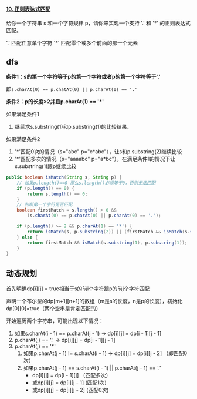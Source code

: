 #### [10. 正则表达式匹配](https://leetcode-cn.com/problems/regular-expression-matching/)

给你一个字符串 s 和一个字符规律 p，请你来实现一个支持 '.' 和 '*' 的正则表达式匹配。

'.' 匹配任意单个字符
'*' 匹配零个或多个前面的那一个元素



## dfs

**条件1：s的第一个字符等于p的第一个字符或者p的第一个字符等于'.'**

即`s.charAt(0) == p.chatAt(0) || p.charAt(0) == '.'`

**条件2：p的长度>2并且p.charAt(1) == '*'**



如果满足条件1

1. 继续求s.substring(1)和p.substring(1)的比较结果、

如果满足条件2

1. '\*'匹配0次的情况（s="abc" p="c*abc"），让s和p.substring(2)继续比较
2. '\*'匹配多次的情况（s="aaaabc" p="a*bc"），在满足条件1的情况下让s.substring(1)跟p继续比较

```java
public boolean isMatch(String s, String p) {
    // 如果p.length()==0 那么s.length()必须等于0，否则无法匹配
    if (p.length() == 0) {
        return s.length() == 0;
    }
    // 判断第一个字符是否匹配
    boolean firstMatch = s.length() > 0 && 
        (s.charAt(0) == p.charAt(0) || p.charAt(0) == '.');

    if (p.length() >= 2 && p.charAt(1) == '*') {
        return isMatch(s, p.substring(2)) || (firstMatch && isMatch(s.substring(1), p));
    } else {
        return firstMatch && isMatch(s.substring(1), p.substring(1));
    }
}
```



## 动态规划

首先明确dp[i]\[j] = true相当于s的前i个字符跟p的前j个字符匹配

声明一个布尔型的dp[m+1\][n+1]的数组（m是s的长度，n是p的长度），初始化dp[0\][0]=true（两个空串是肯定匹配的）

开始遍历两个字符串，可能出现以下情况：

1. 如果s.charAt(i - 1) == p.charAt(j - 1)	-> dp[i\][j] = dp[i - 1\][j - 1]
2. p.charAt(j) == '.'    -> dp[i\][j] = dp[i - 1\][j - 1]
3. p.charAt(j) == '*'
   1. 如果p.charAt(j - 1) != s.charAt(i - 1)    ->  dp[i\][j] = dp[i\][j - 2]  （即匹配0次）
   2. 如果p.charAt(j - 1) == s.charAt(i - 1) || p.charAt(j - 1) == '.'        
      - dp\[i][j] = dp\[i - 1][j]   （匹配多次）
      - 或dp\[i][j] = dp\[i][j - 1]   (匹配1次)
      - 或dp\[i][j] = dp\[i][j - 2]   (匹配0次)

